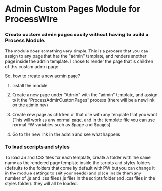 # Admin Custom Pages Module for ProcessWire

### Create custom admin pages easily without having to build a Process Module.
 
The module does something very simple. This is a process that you can assign to any page that has the "admin" template, and renders another page inside the admin template. I chose to render the page that is children of this custom admin page.

So, how to create a new admin page?

1. Install the module

2. Create a new page under "Admin" with the "admin" template, and assign to it the "ProcessAdminCustomPages" process (there will be a new link on the admin nav)

3. Create new page as children of that one with any template that you want (This will work as any normal page, and in the template file you can use normal PW variables such as $page and $pages)
 
4. Go to the new link in the admin and see what happens

### To load sccripts and styles

To load JS and CSS files for each template, create a folder with the same name as the rendered page template inside the scripts and styles folders (defaults to the folders that come by default with PW but you can change it in the module settings to suit your needs) and place inside them any number of .js and .css files (.js files in the scripts folder and .css files in the styles folder). they will all be loaded.
